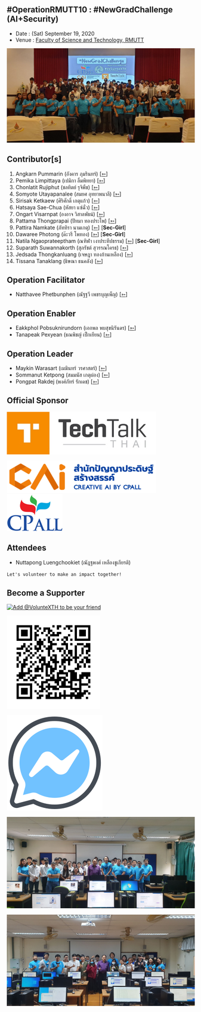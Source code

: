 ## #OperationRMUTT10 : #NewGradChallenge (AI+Security)

+ Date : (Sat) September 19, 2020
+ Venue : [Faculty of Science and Technology, RMUTT](http://www.sci.rmutt.ac.th/)


[![](/OperationRMUTT10/pic/Group.jpg "#OperationRMUTT10")](https://www.facebook.com/hashtag/OperationRMUTT10)

## Contributor[s]
1. Angkarn Pummarin (อังคาร ภุมรินทร์) [[➳](https://www.facebook.com/in8l00p)]
1. Pemika Limpittaya (เปมิกา ลิ้มพิทยา) [[➳](https://www.facebook.com/tourlek.fisho)]
1. Chonlatit Rujiphut (ชลทิตย์ รุจิพืช) [[➳](https://www.facebook.com/Tsunakun27)]
1. Somyote Utayapanalee (สมยศ อุทยาพนาลี) [[➳](https://www.facebook.com/yote.utaya)]
1. Sirisak Ketkaew (ศิริศักดิ์ เกตุแก้ว) [[➳](https://www.facebook.com/sirisak.k94)]
1. Hatsaya Sae-Chua (หัสยา แซ่ฉั่ว) [[➳](https://www.facebook.com/profile.php?id=100005176634024)]
1. Ongart Visarnpat (องอาจ วิสาลพัธน์) [[➳](https://www.facebook.com/profile.php?id=100001047251442)]
1. Pattama Thongprapai (ปัทมา ทองประไพ) [[➳](https://www.facebook.com/pattama.thongprapai)]
1. Pattira Namkate (ภัททิรา นามเกตุ) [[➳](https://www.facebook.com/baitoeyJa)] [**Sec-Girl**]
1. Dawaree Photong (ด๊ะวรี โพทอง) [[➳](https://www.facebook.com/bced.kmutnb)] [**Sec-Girl**]
1. Natila Ngaoprateeptham (ณฑิฬา เงาประทีปธรรม) [[➳](https://www.facebook.com/natila.smile2gether)] [**Sec-Girl**]
1. Suparath Suwannakorth (สุภรัชต์ สุวรรณโครธ) [[➳](https://www.facebook.com/babababest)]
1. Jedsada Thongkanluang (เจษฎา ทองก้านเหลือง) [[➳](https://www.facebook.com/tomcisco)]
1. Tissana Tanaklang (ธิษณา ธนคลัง) [[➳](https://web.facebook.com/tissana.t)]

## Operation Facilitator
+ Natthavee Phetbunphen (ณัฐฐวี เพชรบุญเพ็ญ) [[➳](https://www.facebook.com/P.Phetbunphen)]

## Operation Enabler
+ Eakkphol Pobsuknirundorn (เอกพล พบสุขนิรันดร) [[➳](https://www.facebook.com/eakkphol)]
+ Tanapeak Pexyean (ธณพิชญ์ เป็กเยียน) [[➳](https://www.facebook.com/teerapon.pexyean)]

## Operation Leader
+ Maykin Warasart (เมฆินทร์ วรศาสตร์) [[➳](http://mk.in.th)]
+ Sommanut Ketpong (สมมนัส เกตุผ่อง) [[➳](https://www.facebook.com/tong.ketpong)]
+ Pongpat Rakdej (พงศ์ภัทร์ รักเดช) [[➳](https://www.facebook.com/pongpatrakdej)]

## Official Sponsor
[![](/OperationRMUTT10/pic/TechTalkThai.jpg "TechTalkThai - ศูนย์รวมข่าว Enterprise IT ออนไลน์แห่งแรกในประเทศไทย")](https://www.techtalkthai.com/)

[![](/OperationRMUTT10/pic/CAIlogo.png "พัฒนา ยกระดับ การนำความรู้ของบุคลากรในองค์กรให้ใช้ AI ได้อย่างมีคุณภาพระดับมาตรฐาน")](https://www.caicamp.com/)
[![](/OperationRMUTT10/pic/cp-all-logo_150.png "บริษัท ซีพี ออลล์ จํากัด (มหาชน) &quot;ร่วมสร้างสรรค์และแบ่งปันโอกาสให้ทุกคน&quot;")](https://www.caicamp.com/)

## Attendees

+ Nuttapong Luengchookiet (ณัฏฐพงศ์ เหลืองชูเกียรติ)

```markdown
Let's volunteer to make an impact together!
```

## Become a Supporter

[![](https://scdn.line-apps.com/n/line_add_friends/btn/en.png "Add @VolunteXTH to be your friend")](https://lin.ee/cnIgUj4)

[![](/@VolunteXTH.png "Add @VolunteXTH to be your friend")](https://line.me/R/ti/p/@voluntex)

[![](/fb-m.png "Talk to us via FB messenger")](https://m.me/VolunteXTH)


[![](/OperationRMUTT10/pic/Group-AI.jpg "#OperationRMUTT10")](https://www.facebook.com/hashtag/OperationRMUTT10)

[![](/OperationRMUTT10/pic/Group-Sec.jpg "#OperationRMUTT10")](https://www.facebook.com/hashtag/OperationRMUTT10)